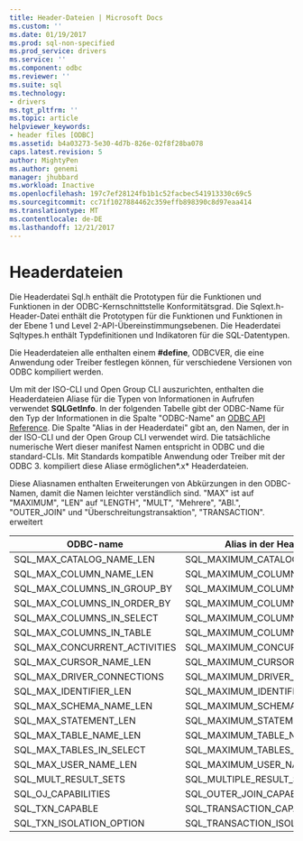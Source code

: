 ```yaml
---
title: Header-Dateien | Microsoft Docs
ms.custom: ''
ms.date: 01/19/2017
ms.prod: sql-non-specified
ms.prod_service: drivers
ms.service: ''
ms.component: odbc
ms.reviewer: ''
ms.suite: sql
ms.technology:
- drivers
ms.tgt_pltfrm: ''
ms.topic: article
helpviewer_keywords:
- header files [ODBC]
ms.assetid: b4a03273-5e30-4d7b-826e-02f8f28ba078
caps.latest.revision: 5
author: MightyPen
ms.author: genemi
manager: jhubbard
ms.workload: Inactive
ms.openlocfilehash: 197c7ef28124fb1b1c52facbec541913330c69c5
ms.sourcegitcommit: cc71f1027884462c359effb898390c8d97eaa414
ms.translationtype: MT
ms.contentlocale: de-DE
ms.lasthandoff: 12/21/2017
---
```

# <a name="header-files"></a>Headerdateien
Die Headerdatei Sql.h enthält die Prototypen für die Funktionen und Funktionen in der ODBC-Kernschnittstelle Konformitätsgrad. Die Sqlext.h-Header-Datei enthält die Prototypen für die Funktionen und Funktionen in der Ebene 1 und Level 2-API-Übereinstimmungsebenen. Die Headerdatei Sqltypes.h enthält Typdefinitionen und Indikatoren für die SQL-Datentypen.  
  
 Die Headerdateien alle enthalten einem **#define**, ODBCVER, die eine Anwendung oder Treiber festlegen können, für verschiedene Versionen von ODBC kompiliert werden.  
  
 Um mit der ISO-CLI und Open Group CLI auszurichten, enthalten die Headerdateien Aliase für die Typen von Informationen in Aufrufen verwendet **SQLGetInfo**. In der folgenden Tabelle gibt der ODBC-Name für den Typ der Informationen in die Spalte "ODBC-Name" an [ODBC API Reference](../../../odbc/reference/syntax/odbc-api-reference.md). Die Spalte "Alias in der Headerdatei" gibt an, den Namen, der in der ISO-CLI und der Open Group CLI verwendet wird. Die tatsächliche numerische Wert dieser manifest Namen entspricht in ODBC und die standard-CLIs. Mit Standards kompatible Anwendung oder Treiber mit der ODBC 3. kompiliert diese Aliase ermöglichen*.x* Headerdateien.  
  
 Diese Aliasnamen enthalten Erweiterungen von Abkürzungen in den ODBC-Namen, damit die Namen leichter verständlich sind. "MAX" ist auf "MAXIMUM", "LEN" auf "LENGTH", "MULT", "Mehrere", "ABl.", "OUTER_JOIN" und "Überschreitungstransaktion", "TRANSACTION". erweitert  
  
|ODBC-name|Alias in der Headerdatei.|  
|---------------|--------------------------|  
|SQL_MAX_CATALOG_NAME_LEN|SQL_MAXIMUM_CATALOG_NAME_LENGTH|  
|SQL_MAX_COLUMN_NAME_LEN|SQL_MAXIMUM_COLUMN_NAME_LENGTH|  
|SQL_MAX_COLUMNS_IN_GROUP_BY|SQL_MAXIMUM_COLUMNS_IN_GROUP_BY|  
|SQL_MAX_COLUMNS_IN_ORDER_BY|SQL_MAXIMUM_COLUMNS_IN_ORDER_BY|  
|SQL_MAX_COLUMNS_IN_SELECT|SQL_MAXIMUM_COLUMNS_IN_SELECT|  
|SQL_MAX_COLUMNS_IN_TABLE|SQL_MAXIMUM_COLUMNS_IN_TABLE|  
|SQL_MAX_CONCURRENT_ACTIVITIES|SQL_MAXIMUM_CONCURRENT_ACTIVITIES|  
|SQL_MAX_CURSOR_NAME_LEN|SQL_MAXIMUM_CURSOR_NAME_LENGTH|  
|SQL_MAX_DRIVER_CONNECTIONS|SQL_MAXIMUM_DRIVER_CONNECTIONS|  
|SQL_MAX_IDENTIFIER_LEN|SQL_MAXIMUM_IDENTIFIER_LENGTH|  
|SQL_MAX_SCHEMA_NAME_LEN|SQL_MAXIMUM_SCHEMA_NAME_LENGTH|  
|SQL_MAX_STATEMENT_LEN|SQL_MAXIMUM_STATEMENT_LENGTH|  
|SQL_MAX_TABLE_NAME_LEN|SQL_MAXIMUM_TABLE_NAME_LENGTH|  
|SQL_MAX_TABLES_IN_SELECT|SQL_MAXIMUM_TABLES_IN_SELECT|  
|SQL_MAX_USER_NAME_LEN|SQL_MAXIMUM_USER_NAME_LENGTH|  
|SQL_MULT_RESULT_SETS|SQL_MULTIPLE_RESULT_SETS|  
|SQL_OJ_CAPABILITIES|SQL_OUTER_JOIN_CAPABILITIES|  
|SQL_TXN_CAPABLE|SQL_TRANSACTION_CAPABLE|  
|SQL_TXN_ISOLATION_OPTION|SQL_TRANSACTION_ISOLATION_OPTION|
